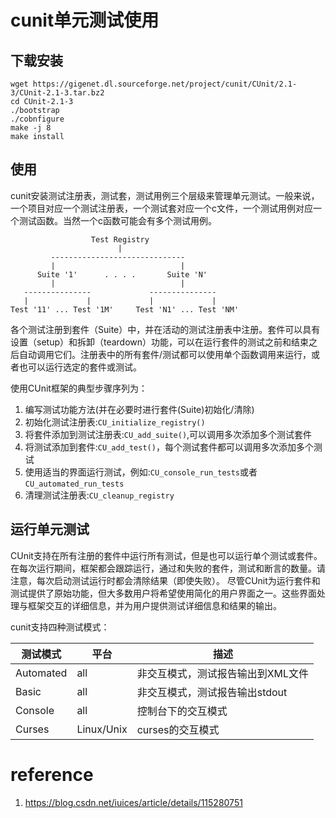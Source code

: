 # cunit单元测试使用

## 下载安装

```shell
wget https://gigenet.dl.sourceforge.net/project/cunit/CUnit/2.1-3/CUnit-2.1-3.tar.bz2
cd CUnit-2.1-3
./bootstrap
./cobnfigure
make -j 8
make install
```

## 使用

cunit安装测试注册表，测试套，测试用例三个层级来管理单元测试。一般来说，一个项目对应一个测试注册表，一个测试套对应一个c文件，一个测试用例对应一个测试函数。当然一个c函数可能会有多个测试用例。

```shell
                  Test Registry
                        |
         ------------------------------
         |                            |
      Suite '1'      . . . .       Suite 'N'
         |                            |
   ---------------             ---------------
   |             |             |             |
Test '11' ... Test '1M'     Test 'N1' ... Test 'NM'

```

各个测试注册到套件（Suite）中，并在活动的测试注册表中注册。套件可以具有设置（setup）和拆卸（teardown）功能，可以在运行套件的测试之前和结束之后自动调用它们。注册表中的所有套件/测试都可以使用单个函数调用来运行，或者也可以运行选定的套件或测试。

使用CUnit框架的典型步骤序列为：

1. 编写测试功能方法(并在必要时进行套件(Suite)初始化/清除)
2. 初始化测试注册表:`CU_initialize_registry()`
3. 将套件添加到测试注册表:`CU_add_suite()`,可以调用多次添加多个测试套件
4. 将测试添加到套件:`CU_add_test()`，每个测试套件都可以调用多次添加多个测试
5. 使用适当的界面运行测试，例如:`CU_console_run_tests`或者`CU_automated_run_tests`
6. 清理测试注册表:`CU_cleanup_registry`

## 运行单元测试

CUnit支持在所有注册的套件中运行所有测试，但是也可以运行单个测试或套件。在每次运行期间，框架都会跟踪运行，通过和失败的套件，测试和断言的数量。请注意，每次启动测试运行时都会清除结果（即使失败）。
尽管CUnit为运行套件和测试提供了原始功能，但大多数用户将希望使用简化的用户界面之一。这些界面处理与框架交互的详细信息，并为用户提供测试详细信息和结果的输出。

cunit支持四种测试模式：

| 测试模式  | 平台       | 描述                              |
| --------- | ---------- | --------------------------------- |
| Automated | all        | 非交互模式，测试报告输出到XML文件 |
| Basic     | all        | 非交互模式，测试报告输出stdout    |
| Console   | all        | 控制台下的交互模式                |
| Curses    | Linux/Unix | curses的交互模式                  |

# reference

1. https://blog.csdn.net/iuices/article/details/115280751